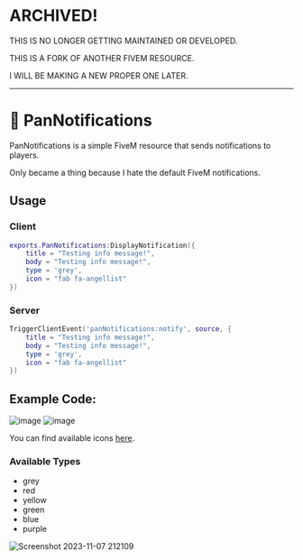 # ARCHIVED!

THIS IS NO LONGER GETTING MAINTAINED OR DEVELOPED.

THIS IS A FORK OF ANOTHER FIVEM RESOURCE.

I WILL BE MAKING A NEW PROPER ONE LATER.

---

# 💬 PanNotifications

PanNotifications is a simple FiveM resource that sends notifications to players.

Only became a thing because I hate the default FiveM notifications.

## Usage

### Client

```lua
exports.PanNotifications:DisplayNotification({
    title = "Testing info message!",
    body = "Testing info message!",
    type = 'grey',
    icon = "fab fa-angellist"
})
```

### Server

```lua
TriggerClientEvent('panNotifications:notify', source, {
    title = "Testing info message!",
    body = "Testing info message!",
    type = 'grey',
    icon = "fab fa-angellist"
})
```

## Example Code:
![image](https://github.com/Paneedah/PanNotifications/assets/76911089/1f3dabeb-fcf2-42f0-b10c-7e7eb7ffa52f)
![image](https://github.com/Paneedah/PanNotifications/assets/76911089/07353542-7b1a-49ae-acec-f26fa00ba648)

You can find available icons [here](https://fontawesome.com/search?o=r&m=free).

### Available Types
- grey
- red
- yellow
- green
- blue
- purple

![Screenshot 2023-11-07 212109](https://github.com/Paneedah/PanNotifications/assets/76911089/89c2853b-41e1-4b4c-afbc-8cc807491a00)

